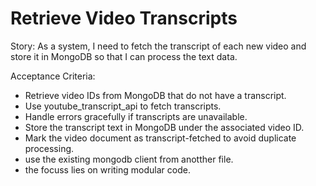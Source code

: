 # Retrieve Video Transcripts

Story: As a system, I need to fetch the transcript of each new video and store it in MongoDB so that I can process the text data.

Acceptance Criteria:

- Retrieve video IDs from MongoDB that do not have a transcript.
- Use youtube_transcript_api to fetch transcripts.    
- Handle errors gracefully if transcripts are unavailable.
- Store the transcript text in MongoDB under the associated video ID.
- Mark the video document as transcript-fetched to avoid duplicate processing.
- use the existing mongodb client from anotther file.
- the focuss lies on writing modular code.